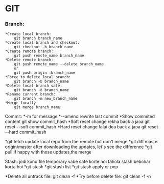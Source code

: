 # GIT
### Branch:
```
*Create local branch:	
	git branch branch_name
*Create local branch and checkout:
	git checkout -b branch_name
*Create remote branch:
	git push remote_name branch_name
*Delete remote branch:
	git push remote_name --delete branch_name
	or
	git push origin :branch_name
*Force to delete local branch:
	git branch -D branch_name
*Delete local branch safe:
	git branch -d branch_name
*Rename current branch:
	git branch -m new_branch_name
*Merge locally
	git merge branch_name
```
Commit:
*-m for message
*--amend rewrite last commit
*Show commited content
	git show commit_hash
*Soft reset change rekha back a jaoa
	git reset --soft commit_hash
*Hard reset change falai dea back a jaoa
	git reset --hard commit_hash

*git fetch
	update local repo from the remote but don't merge
*git diff master origin/master
	after downloading the updates, let's see the difference
*git pull
	if happy with those updates,the merge

Stash:
jodi kono file temporary vabe safe korte hoi tahola stash bebohar korta hoi
*git stash
*git stash list
*git stash apply or pop

*Delete all untrack file:
	git clean -f
*Try before delete file:
	git clean -f -n
